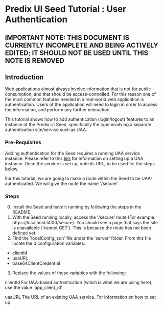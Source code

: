 # Predix UI Seed Tutorial : User Authentication

## IMPORTANT NOTE: THIS DOCUMENT IS CURRENTLY INCOMPLETE AND BEING ACTIVELY EDITED; IT SHOULD NOT BE USED UNTIL THIS NOTE IS REMOVED

## Introduction
Web applications almost always involve information that is not for public consumption, and that should be access-controlled.  For this reason one of the most common features needed in a real-world web application is authentication.  Users of the application will need to login in order to access the information, and perform any further interaction.

This tutorial shows how to add authentication (login/logout) features to an instance of the Predix UI Seed, specifically the type involving a separate authentication site/service such as UAA.


### Pre-Requisites
Adding authentication for the Seed requires a running UAA service instance.  Please refer to this [link]() for information on setting up a UAA instance.  Once the service is set up, note its URL, to be used for the steps below.

For this tutorial, we are going to make a route within the Seed to be UAA-authenticated.  We will give the route the name '/secure'.

### Steps
0. Install the Seed and have it running by following the steps in the README.
1. With the Seed running locally, access the '/secure' route (For example: https://localhost:5000/secure).  You should see a page that says the site is unavailable ('cannot GET').  This is because the route has not been defined yet.
2. Find the 'localConfig.json' file under the 'server' folder.  From this file locate the 3 configuration variables:
  - clientId
  - uaaURL
  - base64ClientCredential
3. Replace the values of these variables with the following:

  clientId
  For UAA-based authentication (which is what we are using here), use the value 'app_client_id'
  
  uaaURL
  The URL of an existing UAA service.  For information on how to set up
